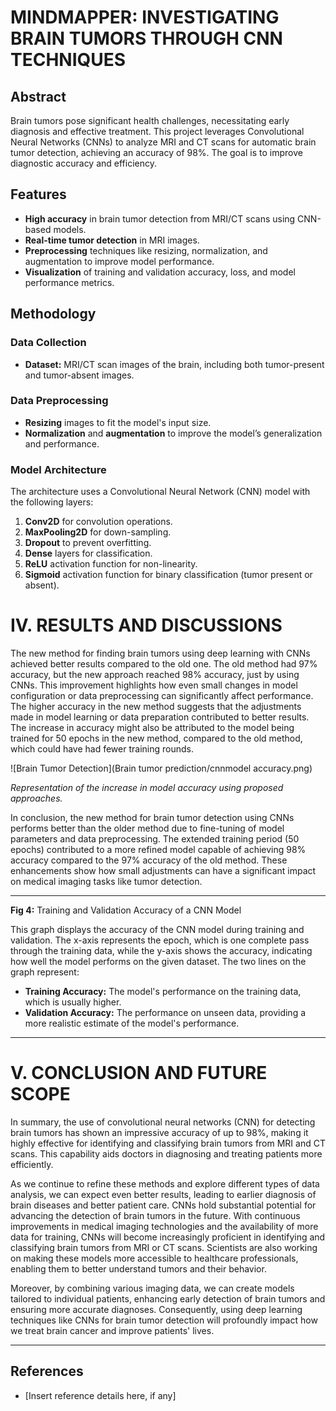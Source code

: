 # MINDMAPPER: INVESTIGATING BRAIN TUMORS THROUGH CNN TECHNIQUES

## Abstract
Brain tumors pose significant health challenges, necessitating early diagnosis and effective treatment. This project leverages Convolutional Neural Networks (CNNs) to analyze MRI and CT scans for automatic brain tumor detection, achieving an accuracy of 98%. The goal is to improve diagnostic accuracy and efficiency.

## Features
- **High accuracy** in brain tumor detection from MRI/CT scans using CNN-based models.
- **Real-time tumor detection** in MRI images.
- **Preprocessing** techniques like resizing, normalization, and augmentation to improve model performance.
- **Visualization** of training and validation accuracy, loss, and model performance metrics.

## Methodology

### Data Collection
- **Dataset:** MRI/CT scan images of the brain, including both tumor-present and tumor-absent images.

### Data Preprocessing
- **Resizing** images to fit the model's input size.
- **Normalization** and **augmentation** to improve the model’s generalization and performance.

### Model Architecture
The architecture uses a Convolutional Neural Network (CNN) model with the following layers:
1. **Conv2D** for convolution operations.
2. **MaxPooling2D** for down-sampling.
3. **Dropout** to prevent overfitting.
4. **Dense** layers for classification.
5. **ReLU** activation function for non-linearity.
6. **Sigmoid** activation function for binary classification (tumor present or absent).

# IV. RESULTS AND DISCUSSIONS

The new method for finding brain tumors using deep learning with CNNs achieved better results compared to the old one. The old method had 97% accuracy, but the new approach reached 98% accuracy, just by using CNNs. This improvement highlights how even small changes in model configuration or data preprocessing can significantly affect performance. The higher accuracy in the new method suggests that the adjustments made in model learning or data preparation contributed to better results. The increase in accuracy might also be attributed to the model being trained for 50 epochs in the new method, compared to the old method, which could have had fewer training rounds.

![Brain Tumor Detection](Brain tumor prediction/cnnmodel accuracy.png)

*Representation of the increase in model accuracy using proposed approaches.*


In conclusion, the new method for brain tumor detection using CNNs performs better than the older method due to fine-tuning of model parameters and data preprocessing. The extended training period (50 epochs) contributed to a more refined model capable of achieving 98% accuracy compared to the 97% accuracy of the old method. These enhancements show how small adjustments can have a significant impact on medical imaging tasks like tumor detection.

---

**Fig 4:** Training and Validation Accuracy of a CNN Model

This graph displays the accuracy of the CNN model during training and validation. The x-axis represents the epoch, which is one complete pass through the training data, while the y-axis shows the accuracy, indicating how well the model performs on the given dataset. The two lines on the graph represent:
- **Training Accuracy:** The model's performance on the training data, which is usually higher.
- **Validation Accuracy:** The performance on unseen data, providing a more realistic estimate of the model's performance.

---

# V. CONCLUSION AND FUTURE SCOPE

In summary, the use of convolutional neural networks (CNN) for detecting brain tumors has shown an impressive accuracy of up to 98%, making it highly effective for identifying and classifying brain tumors from MRI and CT scans. This capability aids doctors in diagnosing and treating patients more efficiently. 

As we continue to refine these methods and explore different types of data analysis, we can expect even better results, leading to earlier diagnosis of brain diseases and better patient care. CNNs hold substantial potential for advancing the detection of brain tumors in the future. With continuous improvements in medical imaging technologies and the availability of more data for training, CNNs will become increasingly proficient in identifying and classifying brain tumors from MRI or CT scans. Scientists are also working on making these models more accessible to healthcare professionals, enabling them to better understand tumors and their behavior.

Moreover, by combining various imaging data, we can create models tailored to individual patients, enhancing early detection of brain tumors and ensuring more accurate diagnoses. Consequently, using deep learning techniques like CNNs for brain tumor detection will profoundly impact how we treat brain cancer and improve patients' lives.

---

## References

- [Insert reference details here, if any]
